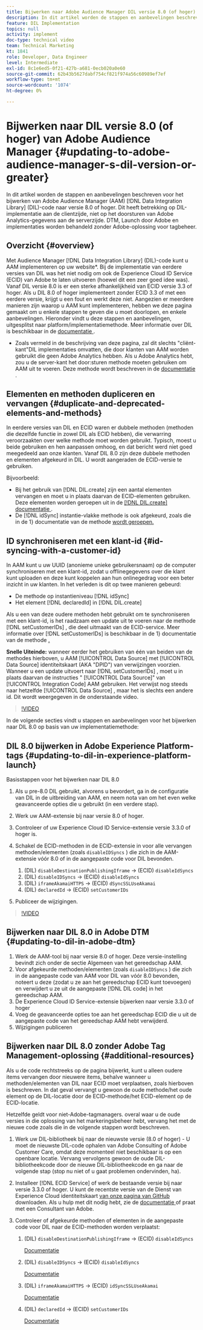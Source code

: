 ```yaml
---
title: Bijwerken naar Adobe Audience Manager DIL versie 8.0 (of hoger)
description: In dit artikel worden de stappen en aanbevelingen beschreven voor het bijwerken van de Adobe Audience Manager (AAM) Data Integration Library (DIL)-code naar versie 8.0 of hoger. Dit heeft betrekking op DIL-implementatie aan de clientzijde, niet op het doorsturen van Adobe Analytics-gegevens aan de serverzijde. DTM, Launch door Adobe en implementaties worden behandeld zonder Adobe-oplossing voor tagbeheer.
feature: DIL Implementation
topics: null
activity: implement
doc-type: technical video
team: Technical Marketing
kt: 1841
role: Developer, Data Engineer
level: Intermediate
exl-id: 8c1e6ed5-0f21-427b-a681-0ecb020a0e60
source-git-commit: 62b43b5627dabf754cf821f974a56c60989ef7ef
workflow-type: tm+mt
source-wordcount: '1074'
ht-degree: 0%

---
```


# Bijwerken naar DIL versie 8.0 (of hoger) van Adobe Audience Manager {#updating-to-adobe-audience-manager-s-dil-version-or-greater}

In dit artikel worden de stappen en aanbevelingen beschreven voor het bijwerken van Adobe Audience Manager (AAM) [!DNL Data Integration Library] (DIL)-code naar versie 8.0 of hoger. Dit heeft betrekking op DIL-implementatie aan de clientzijde, niet op het doorsturen van Adobe Analytics-gegevens aan de serverzijde. DTM, Launch door Adobe en implementaties worden behandeld zonder Adobe-oplossing voor tagbeheer.

## Overzicht {#overview}

Met Audience Manager [!DNL Data Integration Library] (DIL)-code kunt u AAM implementeren op uw website*. Bij de implementatie van eerdere versies van DIL was het niet nodig om ook de Experience Cloud ID Service (ECID) van Adobe te laten uitvoeren (hoewel dit een zeer goed idee was). Vanaf DIL versie 8.0 is er een sterke afhankelijkheid van ECID versie 3.3 of hoger. Als u DIL 8.0 of hoger implementeert zonder ECID 3.3 of met een eerdere versie, krijgt u een fout en werkt deze niet. Aangezien er meerdere manieren zijn waarop u AAM kunt implementeren, hebben we deze pagina gemaakt om u enkele stappen te geven die u moet doorlopen, en enkele aanbevelingen. Hieronder vindt u deze stappen en aanbevelingen, uitgesplitst naar platform/implementatiemethode. Meer informatie over DIL is beschikbaar in de [ documentatie ](https://experienceleague.adobe.com/docs/audience-manager/user-guide/dil-api/dil-overview.html?lang=en).

* Zoals vermeld in de beschrijving van deze pagina, zal dit slechts &quot;cliënt-kant&quot;DIL implementaties omvatten, die door klanten van AAM worden gebruikt die geen Adobe Analytics hebben. Als u Adobe Analytics hebt, zou u de server-kant het door:sturen methode moeten gebruiken om AAM uit te voeren. Deze methode wordt beschreven in de [ documentatie ](https://experienceleague.adobe.com/docs/analytics/admin/admin-tools/server-side-forwarding/ssf.html).

## Elementen en methoden dupliceren en vervangen {#duplicate-and-deprecated-elements-and-methods}

In eerdere versies van DIL en ECID waren er dubbele methoden (methoden die dezelfde functie in zowel DIL als ECID hebben), die verwarring veroorzaakten over welke methode moet worden gebruikt. Typisch, moest u beide gebruiken en hen aanpassen omhoog, en dat bericht werd niet goed meegedeeld aan onze klanten. Vanaf DIL 8.0 zijn deze dubbele methoden en elementen afgekeurd in DIL. U wordt aangeraden de ECID-versie te gebruiken.

Bijvoorbeeld:

* Bij het gebruik van [!DNL DIL.create] zijn een aantal elementen vervangen en moet u in plaats daarvan de ECID-elementen gebruiken. Deze elementen worden geroepen uit in de [[!DNL DIL.create]  documentatie ](https://experienceleague.adobe.com/docs/audience-manager/user-guide/dil-api/class-level-dil-methods/dil-create.html).
* De [!DNL idSync] instantie-vlakke methode is ook afgekeurd, zoals die in de 1} documentatie van de methode [ wordt geroepen.](https://experienceleague.adobe.com/docs/audience-manager/user-guide/dil-api/dil-instance-methods.html)

## ID synchroniseren met een klant-id {#id-syncing-with-a-customer-id}

In AAM kunt u uw UUID (anonieme unieke gebruikersnaam) op de computer synchroniseren met een klant-id, zodat u offlinegegevens over die klant kunt uploaden en deze kunt koppelen aan hun onlinegedrag voor een beter inzicht in uw klanten. In het verleden is dit op twee manieren gebeurd:

* De methode op instantieniveau [!DNL idSync]
* Het element [!DNL declaredId] in [!DNL DIL.create]

Als u een van deze oudere methoden hebt gebruikt om te synchroniseren met een klant-id, is het raadzaam een update uit te voeren naar de methode [!DNL setCustomerIDs] , die deel uitmaakt van de ECID-service. Meer informatie over [!DNL setCustomerIDs] is beschikbaar in de 1} documentatie van de methode [.](https://experienceleague.adobe.com/docs/id-service/using/id-service-api/methods/setcustomerids.html)

**Snelle Uiteinde:** wanneer eerder het gebruiken van één van beiden van de methodes hierboven, u AAM [!UICONTROL Data Source] met [!UICONTROL Data Source] identiteitskaart (AKA &quot;DPID&quot;) van verwijzingen voorzien. Wanneer u een update uitvoert naar [!DNL setCustomerIDs] , moet u in plaats daarvan de instructies &quot; [!UICONTROL Data Source]&quot; van [!UICONTROL Integration Code] AAM gebruiken. Het verwijst nog steeds naar hetzelfde [!UICONTROL Data Source] , maar het is slechts een andere id. Dit wordt weergegeven in de onderstaande video.

>[!VIDEO](https://video.tv.adobe.com/v/23873/?quality=12)

In de volgende secties vindt u stappen en aanbevelingen voor het bijwerken naar DIL 8.0 op basis van uw implementatiemethode:

## DIL 8.0 bijwerken in Adobe Experience Platform-tags {#updating-to-dil-in-experience-platform-launch}

Basisstappen voor het bijwerken naar DIL 8.0

1. Als u pre-8.0 DIL gebruikt, alvorens u bevordert, ga in de configuratie van DIL in de uitbreiding van AAM, en neem nota van om het even welke geavanceerde opties die u gebruikt (in een verdere stap).
1. Werk uw AAM-extensie bij naar versie 8.0 of hoger.
1. Controleer of uw Experience Cloud ID Service-extensie versie 3.3.0 of hoger is.
1. Schakel de ECID-methoden in de ECID-extensie in voor alle vervangen methoden/elementen (zoals `disableIDSyncs` ) die zich in de AAM-extensie vóór 8.0 of in de aangepaste code voor DIL bevonden.

   1. (DIL) `disableDestinationPublishingIframe` -> (ECID) `disableIdSyncs`
   1. (DIL) `disableIDSyncs` -> (ECID) `disableIdSyncs`
   1. (DIL) `iframeAkamaiHTTPS` -> (ECID) `dSyncSSLUseAkamai`
   1. (DIL) `declaredId` -> (ECID) `setCustomerIDs`

1. Publiceer de wijzigingen.

>[!VIDEO](https://video.tv.adobe.com/v/23874/?quality=12)

## Bijwerken naar DIL 8.0 in Adobe DTM {#updating-to-dil-in-adobe-dtm}

1. Werk de AAM-tool bij naar versie 8.0 of hoger. Deze versie-instelling bevindt zich onder de sectie Algemeen van het gereedschap AAM.
1. Voor afgekeurde methoden/elementen (zoals `disableIDSyncs` ) die zich in de aangepaste code van AAM voor DIL van vóór 8.0 bevonden, noteert u deze (zodat u ze aan het gereedschap ECID kunt toevoegen) en verwijdert u ze uit de aangepaste [!DNL DIL code] in het gereedschap AAM.
1. De Experience Cloud ID Service-extensie bijwerken naar versie 3.3.0 of hoger
1. Voeg de geavanceerde opties toe aan het gereedschap ECID die u uit de aangepaste code van het gereedschap AAM hebt verwijderd.
1. Wijzigingen publiceren

## Bijwerken naar DIL 8.0 zonder Adobe Tag Management-oplossing {#additional-resources}

Als u de code rechtstreeks op de pagina bijwerkt, kunt u alleen oudere items vervangen door nieuwere items, behalve wanneer u methoden/elementen van DIL naar ECID moet verplaatsen, zoals hierboven is beschreven. In dat geval vervangt u gewoon de oude methode/het oude element op de DIL-locatie door de ECID-methode/het ECID-element op de ECID-locatie.

Hetzelfde geldt voor niet-Adobe-tagmanagers. overal waar u de oude versies in die oplossing van het markeringsbeheer hebt, vervang het met de nieuwe code zoals die in de volgende stappen wordt beschreven.

1. Werk uw DIL-bibliotheek bij naar de nieuwste versie (8.0 of hoger) - U moet de nieuwste DIL-code ophalen van Adobe Consulting of Adobe Customer Care, omdat deze momenteel niet beschikbaar is op een openbare locatie. Vervang vervolgens gewoon de oude DIL-bibliotheekcode door de nieuwe DIL-bibliotheekcode en ga naar de volgende stap (stop nu niet of u gaat problemen ondervinden, ha).
1. Installeer [!DNL ECID Service] of werk de bestaande versie bij naar versie 3.3.0 of hoger. U kunt de recentste versie van de Dienst van Experience Cloud identiteitskaart [ van onze pagina van GitHub ](https://github.com/Adobe-Marketing-Cloud/id-service/releases) downloaden. Als u hulp met dit nodig hebt, zie de [ documentatie ](https://experienceleague.adobe.com/docs/id-service/using/home.html) of praat met een Consultant van Adobe.

1. Controleer of afgekeurde methoden of elementen in de aangepaste code voor DIL naar de ECID-methoden worden verplaatst:

   1. (DIL) `disableDestinationPublishingIframe` -> (ECID) `disableIdSyncs`

      [ Documentatie ](https://experienceleague.adobe.com/docs/id-service/using/id-service-api/configurations/disableidsync.html)

   1. (DIL) `disableIDSyncs` -> (ECID) `disableIdSyncs`

      [ Documentatie ](https://experienceleague.adobe.com/docs/id-service/using/id-service-api/configurations/disableidsync.html)

   1. (DIL) `iframeAkamaiHTTPS` -> (ECID) `idSyncSSLUseAkamai`

      [ Documentatie ](https://experienceleague.adobe.com/docs/audience-manager/user-guide/dil-api/class-level-dil-methods/dil-create.html)

   1. (DIL) `declaredId` -> (ECID) `setCustomerIDs`

      [ Documentatie ](https://experienceleague.adobe.com/docs/id-service/using/id-service-api/methods/setcustomerids.html)
